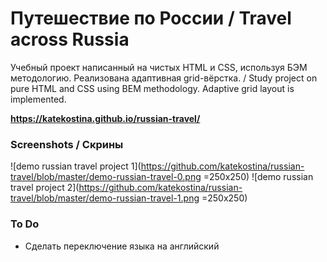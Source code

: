 # Путешествие по России / Travel across Russia
Учебный проект написанный на чистых HTML и CSS, используя БЭМ методологию. Реализована адаптивная grid-вёрстка. /
Study project on pure HTML and CSS using BEM methodology. Adaptive grid layout is implemented.

**https://katekostina.github.io/russian-travel/**

### Screenshots / Скрины 
![demo russian travel project 1](https://github.com/katekostina/russian-travel/blob/master/demo-russian-travel-0.png =250x250)
![demo russian travel project 2](https://github.com/katekostina/russian-travel/blob/master/demo-russian-travel-1.png =250x250)

### To Do
* Сделать переключение языка на английский
